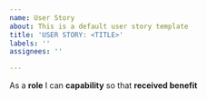 ```yaml
---
name: User Story
about: This is a default user story template
title: 'USER STORY: <TITLE>'
labels: ''
assignees: ''

---
```


As a **role** I can **capability** so that **received benefit**
